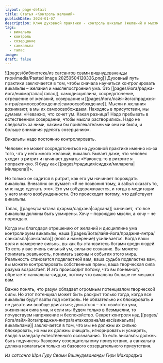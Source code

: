 ```yaml
---
layout: page-detail
title: Статья «Контроль желаний»
publishDate: 2024-01-07
description: Ключ духовной практики - контроль викальп (желаний и мыслей) через тапас, дисциплину и созерцание. Не подавлять мысли, а усмирять и очищать их, направляя внимание в естественное присутствие. Когда викальпы под контролем, возрастает сила воли и творческое сознание, открывается санкальпа-сиддхи и управление судьбой.
tags:
  - викальпы
  - контроль
  - созерцание
  - санкальпа
  - тапас
image: 
draft: false
---
```

![[pages/библиотека/из сатсангов свами вишнудевананды гири/media/Pasted image 20250504120336.png]]
 Духовный путь практики заключается в том, чтобы сначала научиться контролировать викальпы – желания и мыслепостроения ума. Это [[pages/йога/раджа-йога/нияма/тапас|тапас]], самодисциплина, сосредоточение, отрешение от желаний, созерцание и [[pages/йога/лайя-йога/праджня-янтра/самоосвобождение|самоосвобождение]]. Мысли и желания возникают, а мы их самоосвобождаем. Находясь в присутствии, мы думаем: «Неважно, что хочет ум. Какая разница? Надо пребывать в естественном созерцании, чтобы мысли растворились. Надо не следовать за ними, какими бы привлекательными они ни были, и больше внимания уделять созерцанию».

 Викальпы надо постоянно контролировать.

 Человек не может сосредоточиться на духовной практике именно из-за того, что у него много желаний, викальп. Бывает даже, что человек уходит в ритрит и начинает думать: «Наконец-то в ритрите я попрактикую. Я буду как [[pages/традиция/сиддхи/миларепа|Миларепа]]».

 Но только он садится в ритрит, как его ум начинает порождать викальпы. Внезапно он думает: «Я не позвонил тому, я забыл сказать то, мне надо сделать это». Его ум взбудораживается, и тогда в медитации у него много возбужденности. Это происходит потому, что действуют викальпы.

 Тапас, [[pages/санатана дхарма/садхана|садхана]] означает, что все викальпы должны быть усмирены. Хочу – порождаю мысли, а хочу – не порождаю.

 Когда мы благодаря отрешению от желаний и дисциплине ума контролируем викальпы, наша [[pages/йога/лайя-йога/праджня-янтра/санкальпа|санкальпа]] (воля и намерение) усиливается. Когда ваши воля и намерение сильны, вы как бы становитесь богами среди людей. То есть у вас очень сильный ум, сильное сознание. Вы можете понимать реальность, понимать законы и события этого мира. Реальность становится подвластной вам, ваша судьба подвластна вам, вы можете контролировать собственные праны, ваша творческая сила разума возрастает. И это происходит потому, что вы понемногу обретаете санкальпа-сиддхи, потому что викальпы больше не мешают вам.

 Важно понять, что разум обладает огромным потенциалом творческой силы. Но этот потенциал может быть раскрыт только тогда, когда все викальпы будут взяты под контроль. Не обязательно их блокировать и не давать им вообще двигаться; двигаться – это свойство ума, жизненная сила ума, и если мы будем только в безмыслии, то почувствуем напряжение и беспокойство. Секрет контроля над [[pages/йога/лайя-йога/праджня-янтра/антахкарана/манас/викальпа|викальпами]] заключается в том, что мы не должны их сильно блокировать, но мы их должны очищать, игнорировать и усмирять, вводя в мандалу естественного осознавания. То есть викальпы должны быть подчинены базовому созерцательному присутствию, а санкальпа должна излагаться только из базового созерцательного присутствия.

*Из сатсанга Шри Гуру Свами Вишнудевананды Гири Махараджа*